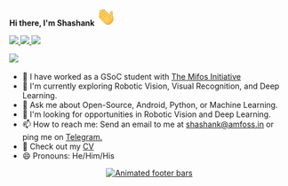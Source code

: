 <p >
	<a> <strong> Hi there, I'm Shashank <img src="https://github.com/ABSphreak/ABSphreak/blob/master/gifs/Hi.gif" width="35px"> </strong></a>
</p>


<p>
<a href="https://twitter.com/iamsh4shank"><img src="https://img.shields.io/badge/twitter-@iamsh4shank-1da1f2?style=flat-square&logo=twitter">  </a>
<a href="https://www.linkedin.com/in/iamsh4shank/"><img src="https://img.shields.io/badge/linkedin-iamsh4shank-0077b5?style=flat-square&logo=linkedin">  </a>
<a href="https://iamsh4shank.me/"><img src="https://img.shields.io/badge/website-iamsh4shank.me-1f425f?style=flat-square">  </a>
</p>

![](https://komarev.com/ghpvc/?username=iamsh4shank)

* 🔭 I have worked as a GSoC student with <a href = "https://mifos.org/">The Mifos Initiative</a>
* :rocket: I'm currently exploring Robotic Vision, Visual Recognition, and Deep Learning.
* :speech_balloon: Ask me about Open-Source, Android, Python, or Machine Learning.
* :thinking: I'm looking for opportunities in Robotic Vision and Deep Learning.
* 📫 How to reach me: Send an email to me at [shashank@amfoss.in](mailto:shashank@amfoss.in) or ping me on <a href = "https://t.me/iamsh4shank"> Telegram.</a>
* :page_with_curl: Check out my <a href = "https://iamsh4shank.github.io/docs/cv.pdf">CV</a>
* :smile: Pronouns: He/Him/His </a>



<p align="center"><a href="https://github.com/iamsh4shank"><img src="https://github-readme-stats.vercel.app/api?username=iamsh4shank&theme=vision-friendly-dark&show_icons=true&hide_border=true" alt="Animated footer bars" /></a></p>
 
<!--
**robustTechie/robustTechie** is a ✨ _special_ ✨ repository because its `README.md` (this file) appears on your GitHub profile.

Here are some ideas to get you started:

--
